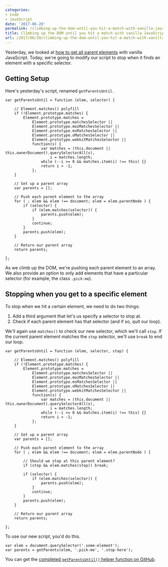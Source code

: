 ```yaml
---
categories:
- Code
- JavaScript
date: '2017-06-20'
permalink: /climbing-up-the-dom-until-you-hit-a-match-with-vanilla-javascript/
title: Climbing up the DOM until you hit a match with vanilla JavaScript
url: /2017/06/20/climbing-up-the-dom-until-you-hit-a-match-with-vanilla-javascript
---
```


Yesterday, we looked at [how to get all parent elements](/how-to-get-all-parent-elements-with-vanilla-javascript/) with vanilla JavaScript. Today, we're going to modify our script to stop when it finds an element with a specific selector.

## Getting Setup

Here's yesterday's script, renamed `getParentsUntil`.

```lang-javascript
var getParentsUntil = function (elem, selector) {

	// Element.matches() polyfill
	if (!Element.prototype.matches) {
		Element.prototype.matches =
			Element.prototype.matchesSelector ||
			Element.prototype.mozMatchesSelector ||
			Element.prototype.msMatchesSelector ||
			Element.prototype.oMatchesSelector ||
			Element.prototype.webkitMatchesSelector ||
			function(s) {
				var matches = (this.document || this.ownerDocument).querySelectorAll(s),
					i = matches.length;
				while (--i >= 0 && matches.item(i) !== this) {}
				return i > -1;
			};
	}

	// Set up a parent array
	var parents = [];

	// Push each parent element to the array
	for ( ; elem && elem !== document; elem = elem.parentNode ) {
		if (selector) {
			if (elem.matches(selector)) {
				parents.push(elem);
			}
			continue;
		}
		parents.push(elem);
	}

	// Return our parent array
	return parents;

};
```

As we climb up the DOM, we're pushing each parent element to an array. We also provide an option to only add elements that have a particular selector (for example, the class `.pick-me`).

## Stopping when you get to a specific element

To stop when we hit a certain element, we need to do two things:

1. Add a third argument that let's us specify a selector to stop at.
2. Check if each parent element has that selector (and if so, quit our loop).

We'll again use `matches()` to check our new selector, which we'll call `stop`. If the current parent element matches the `stop` selector, we'll use `break` to end our loop.

```lang-javascript
var getParentsUntil = function (elem, selector, stop) {

	// Element.matches() polyfill
	if (!Element.prototype.matches) {
		Element.prototype.matches =
			Element.prototype.matchesSelector ||
			Element.prototype.mozMatchesSelector ||
			Element.prototype.msMatchesSelector ||
			Element.prototype.oMatchesSelector ||
			Element.prototype.webkitMatchesSelector ||
			function(s) {
				var matches = (this.document || this.ownerDocument).querySelectorAll(s),
					i = matches.length;
				while (--i >= 0 && matches.item(i) !== this) {}
				return i > -1;
			};
	}

	// Set up a parent array
	var parents = [];

	// Push each parent element to the array
	for ( ; elem && elem !== document; elem = elem.parentNode ) {

		// Should we stop at this parent element?
		if (stop && elem.matches(stop)) break;

		if (selector) {
			if (elem.matches(selector)) {
				parents.push(elem);
			}
			continue;
		}
		parents.push(elem);
	}

	// Return our parent array
	return parents;

};
```

To use our new script, you'd do this.

```lang-javascript
var elem = document.querySelector('.some-element');
var parents = getParents(elem, '.pick-me', '.stop-here');
```

You can get the [completed `getParentsUntil()` helper function on GitHub](https://github.com/cferdinandi/getParentsUntil).